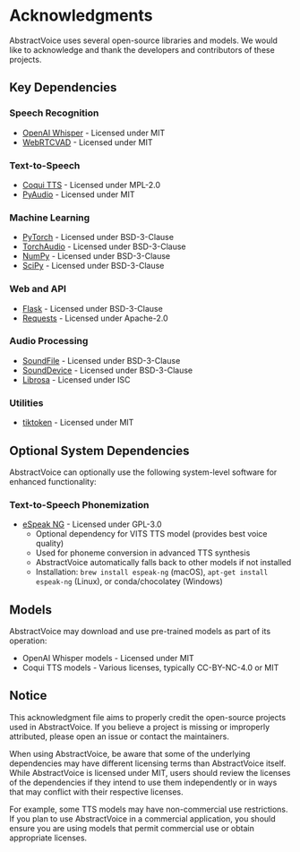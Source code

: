 # Acknowledgments

AbstractVoice uses several open-source libraries and models. We would like to acknowledge and thank the developers and contributors of these projects.

## Key Dependencies

### Speech Recognition
- [OpenAI Whisper](https://github.com/openai/whisper) - Licensed under MIT
- [WebRTCVAD](https://github.com/wiseman/py-webrtcvad) - Licensed under MIT

### Text-to-Speech
- [Coqui TTS](https://github.com/coqui-ai/TTS) - Licensed under MPL-2.0
- [PyAudio](https://github.com/jleb/pyaudio) - Licensed under MIT

### Machine Learning
- [PyTorch](https://github.com/pytorch/pytorch) - Licensed under BSD-3-Clause
- [TorchAudio](https://github.com/pytorch/audio) - Licensed under BSD-3-Clause
- [NumPy](https://github.com/numpy/numpy) - Licensed under BSD-3-Clause
- [SciPy](https://github.com/scipy/scipy) - Licensed under BSD-3-Clause

### Web and API
- [Flask](https://github.com/pallets/flask) - Licensed under BSD-3-Clause
- [Requests](https://github.com/psf/requests) - Licensed under Apache-2.0

### Audio Processing
- [SoundFile](https://github.com/bastibe/python-soundfile) - Licensed under BSD-3-Clause
- [SoundDevice](https://github.com/spatialaudio/python-sounddevice) - Licensed under BSD-3-Clause
- [Librosa](https://github.com/librosa/librosa) - Licensed under ISC

### Utilities
- [tiktoken](https://github.com/openai/tiktoken) - Licensed under MIT

## Optional System Dependencies

AbstractVoice can optionally use the following system-level software for enhanced functionality:

### Text-to-Speech Phonemization
- [eSpeak NG](https://github.com/espeak-ng/espeak-ng) - Licensed under GPL-3.0
  - Optional dependency for VITS TTS model (provides best voice quality)
  - Used for phoneme conversion in advanced TTS synthesis
  - AbstractVoice automatically falls back to other models if not installed
  - Installation: `brew install espeak-ng` (macOS), `apt-get install espeak-ng` (Linux), or conda/chocolatey (Windows)

## Models

AbstractVoice may download and use pre-trained models as part of its operation:

- OpenAI Whisper models - Licensed under MIT
- Coqui TTS models - Various licenses, typically CC-BY-NC-4.0 or MIT

## Notice

This acknowledgment file aims to properly credit the open-source projects used in AbstractVoice. If you believe a project is missing or improperly attributed, please open an issue or contact the maintainers.

When using AbstractVoice, be aware that some of the underlying dependencies may have different licensing terms than AbstractVoice itself. While AbstractVoice is licensed under MIT, users should review the licenses of the dependencies if they intend to use them independently or in ways that may conflict with their respective licenses.

For example, some TTS models may have non-commercial use restrictions. If you plan to use AbstractVoice in a commercial application, you should ensure you are using models that permit commercial use or obtain appropriate licenses. 